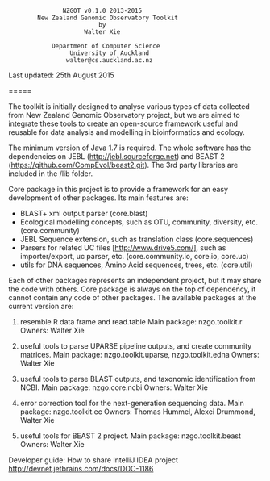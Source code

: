                    NZGOT v0.1.0 2013-2015
            New Zealand Genomic Observatory Toolkit
                             by
                         Walter Xie

                Department of Computer Science
                     University of Auckland
                    walter@cs.auckland.ac.nz

Last updated: 25th August 2015


=====

The toolkit is initially designed to analyse various types of data collected from
New Zealand Genomic Observatory project, but we are aimed to integrate these tools
to create an open-source framework useful and reusable for data analysis and modelling
in bioinformatics and ecology.

The minimum version of Java 1.7 is required. The whole software has the dependencies
on JEBL (http://jebl.sourceforge.net) and BEAST 2 (https://github.com/CompEvol/beast2.git).
The 3rd party libraries are included in the /lib folder.

Core package in this project is to provide a framework for an easy development of other
packages. Its main features are:
* BLAST+ xml output parser (core.blast)
* Ecological modelling concepts, such as OTU, community, diversity, etc. (core.community)
* JEBL Sequence extension, such as translation class (core.sequences)
* Parsers for related UC files [http://www.drive5.com/], such as importer/export,
uc parser, etc. (core.community.io, core.io, core.uc)
* utils for DNA sequences, Amino Acid sequences, trees, etc. (core.util)

Each of other packages represents an independent project, but it may share the code with
others. Core package is always on the top of dependency, it cannot contain any code of
other packages.
The available packages at the current version are:

1) resemble R data frame and read.table
Main package: nzgo.toolkit.r
Owners: Walter Xie

2) useful tools to parse UPARSE pipeline outputs, and create community matrices.
Main package: nzgo.toolkit.uparse, nzgo.toolkit.edna
Owners: Walter Xie

3) useful tools to parse BLAST outputs, and taxonomic identification from NCBI.
Main package: nzgo.core.ncbi
Owners: Walter Xie

4) error correction tool for the next-generation sequencing data.
Main package: nzgo.toolkit.ec
Owners: Thomas Hummel, Alexei Drummond, Walter Xie

5) useful tools for BEAST 2 project.
Main package: nzgo.toolkit.beast
Owners: Walter Xie


Developer guide:
How to share IntelliJ IDEA project http://devnet.jetbrains.com/docs/DOC-1186



